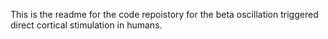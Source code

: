 This is the readme for the code repoistory for the beta oscillation triggered direct cortical stimulation in humans.
